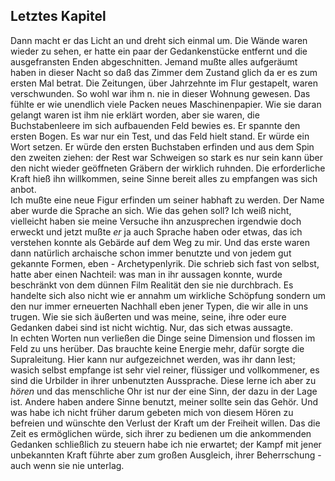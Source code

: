 ## Letztes Kapitel
Dann macht er das Licht an und dreht sich einmal um. Die Wände waren wieder zu sehen, er hatte ein paar der Gedankenstücke entfernt und die ausgefransten Enden abgeschnitten. Jemand mußte alles aufgeräumt haben in dieser Nacht so daß das Zimmer dem Zustand glich da er es zum ersten Mal betrat. Die Zeitungen, über Jahrzehnte im Flur gestapelt, waren verschwunden. So wohl war ihm n. nie in dieser Wohnung gewesen. Das fühlte er wie unendlich viele Packen neues Maschinenpapier. Wie sie daran gelangt waren ist ihm nie erklärt worden, aber sie waren, die Buchstabenleere im sich aufbauenden Feld bewies es. Er spannte den ersten Bogen. Es war nur ein Test, und das Feld hielt stand. Er würde ein Wort setzen. Er würde den ersten Buchstaben erfinden und aus dem Spin den zweiten ziehen: der Rest war Schweigen so stark es nur sein kann über den nicht wieder geöffneten Gräbern der wirklich ruhnden. Die erforderliche Kraft hieß ihn willkommen, seine Sinne bereit alles zu empfangen was sich anbot.    
 Ich mußte eine neue Figur erfinden um seiner habhaft zu werden. Der Name aber wurde die Sprache an sich. Wie das gehen soll? Ich weiß nicht, vielleicht haben sie meine Versuche ihn anzusprechen irgendwie doch erweckt und jetzt mußte *er* ja auch Sprache haben oder etwas, das ich verstehen konnte als Gebärde auf dem Weg zu mir. Und das erste waren dann natürlich archaische schon immer benutzte und von jedem gut gekannte Formen, eben - Archetypenlyrik. Die schrieb sich fast von selbst, hatte aber einen Nachteil: was man in ihr aussagen konnte, wurde beschränkt von dem dünnen Film Realität den sie nie durchbrach. Es handelte sich also nicht wie er annahm um wirkliche Schöpfung sondern um den nur immer erneuerten Nachhall eben jener Typen, die wir alle in uns trugen. Wie sie sich äußerten und was meine, seine, ihre oder eure Gedanken dabei sind ist nicht wichtig. Nur, das sich etwas aussagte.    
In echten Worten nun verließen die Dinge seine Dimension und flossen im Feld zu uns herüber. Das brauchte keine Energie mehr, dafür sorgte die Supraleitung. Hier kann nur aufgezeichnet werden, was ihr dann lest; wasich selbst empfange ist sehr viel reiner, flüssiger und vollkommener, es sind die Urbilder in ihrer unbenutzten Aussprache. Diese lerne ich aber zu *hören* und das menschliche Ohr ist nur der eine Sinn, der dazu in der Lage ist. Andere haben andere Sinne benutzt, meiner sollte sein das Gehör. Und was habe ich nicht früher darum gebeten mich von diesem Hören zu befreien und wünschte den Verlust der Kraft um der Freiheit willen. Das die Zeit es ermöglichen würde, sich ihrer zu bedienen um die ankommenden Gedanken schließlich zu steuern habe ich nie erwartet; der Kampf mit jener unbekannten Kraft führte aber zum großen Ausgleich, ihrer Beherrschung - auch wenn sie nie unterlag.    
